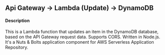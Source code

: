 
## Api Gateway -> Lambda (Update) -> DynamoDB

#### Description
This is a Lambda function that updates an item in the DynamoDB database, based on the API Gateway request data. Supports CORS. Written in Node.js. It's a Nuts & Bolts application component for AWS Serverless Application Repository.
